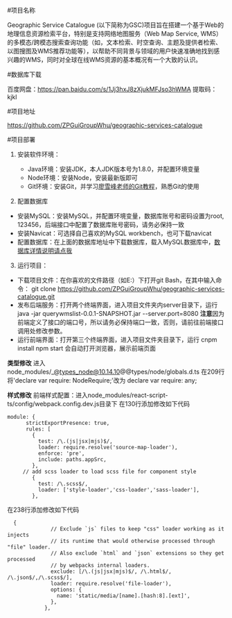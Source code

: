 ﻿#项目名称

Geographic Service Catalogue (以下简称为GSC)项目旨在搭建一个基于Web的地理信息资源检索平台，特别是支持网络地图服务（Web Map Service, WMS）的多模态/跨模态搜索查询功能（如，文本检索、时空查询、主题及提供者检索、以图搜图及WMS推荐功能等），以帮助不同背景与领域的用户快速准确地找到感兴趣的WMS，同时对全球在线WMS资源的基本概况有一个大致的认识。

#数据库下载

百度网盘：https://pan.baidu.com/s/1Jj3hxJ8zXjukMFJso3hWMA   提取码：kjkl

#项目地址

https://github.com/ZPGuiGroupWhu/geographic-services-catalogue

#项目部署

1.	安装软件环境：
	* Java环境：安装JDK，本人JDK版本号为1.8.0，并配置环境变量
	* Node环境：安装Node，安装最新版即可
	* Git环境：安装Git，并学习[廖雪峰老师的Git教程](https://www.liaoxuefeng.com/wiki/0013739516305929606dd18361248578c67b8067c8c017b000/001373962845513aefd77a99f4145f0a2c7a7ca057e7570000 )，熟悉Git的使用

2.	配置数据库
*	安装MySQL：安装MySQL，并配置环境变量，数据库账号和密码设置为root, 123456，后端接口中配置了数据库账号密码，请务必保持一致
*	安装Navicat：可选择自己喜欢的MySQL workbench，也可下载navicat
*	配置数据库：在上面的数据库地址中下载数据库，载入MySQL数据库中，[数据库详情说明请点我](https://docs.qq.com/doc/DUGZoZG5iVEVRUGZj)

3.	运行项目：
* 下载项目文件：在你喜欢的文件路径（如E:）下打开git Bash，在其中输入命令：
    git clone https://github.com/ZPGuiGroupWhu/geographic-services-catalogue.git
* 发布后端服务：打开两个终端界面，进入项目文件夹内server目录下，运行
    java -jar querywmslist-0.0.1-SNAPSHOT.jar --server.port=8080
**注意**因为前端定义了接口的端口号，所以请务必保持端口一致，否则，请前往前端接口调用处修改参数。
* 运行前端界面：打开第三个终端界面，进入项目文件夹目录下，运行
    cnpm install 
    npm start
会自动打开浏览器，展示前端页面

**类型修改**
进入node_modules/_@types_node@10.14.10@@types/node/globals.d.ts
在209行 将'declare var require: NodeRequire;'改为
  declare var require: any;

**样式修改**
前端样式配置：进入node_modules/react-script-ts/config/webpack.config.dev.js目录下
在130行添加修改如下代码
```
module: {
      strictExportPresence: true,
      rules: [
        {
          test: /\.(js|jsx|mjs)$/,
          loader: require.resolve('source-map-loader'),
          enforce: 'pre',
          include: paths.appSrc,
        },
     // add scss loader to load scss file for component style
        {
          test: /\.scss$/,
          loader: ['style-loader','css-loader','sass-loader'],
        },
```
在238行添加修改如下代码
```
  {
              // Exclude `js` files to keep "css" loader working as it injects
              // its runtime that would otherwise processed through "file" loader.
              // Also exclude `html` and `json` extensions so they get processed
              // by webpacks internal loaders.
              exclude: [/\.(js|jsx|mjs)$/, /\.html$/, /\.json$/,/\.scss$/],
              loader: require.resolve('file-loader'),
              options: {
                name: 'static/media/[name].[hash:8].[ext]',
              },
            },
```


